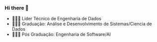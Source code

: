 ### Hi there 👋

-  👨🏽‍💼 Líder Técnico de Engenharia de Dados
-  👨🏽‍🏫 Graduação: Análise e Desenvolvimento de Sistemas/Ciencia de Dados
-  👨🏽‍🏫 Pós Graduação: Engenharia de Software/AI
